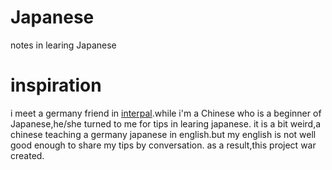 # Japanese
notes in learing Japanese

# inspiration
i meet a germany friend in [interpal](https://www.interpals.net).while i'm a Chinese who is a beginner of Japanese,he/she turned to me for tips in learing japanese. it is a bit weird,a chinese teaching a  germany japanese in english.but my english is not well good enough to share my tips by conversation. as a result,this project war created.
